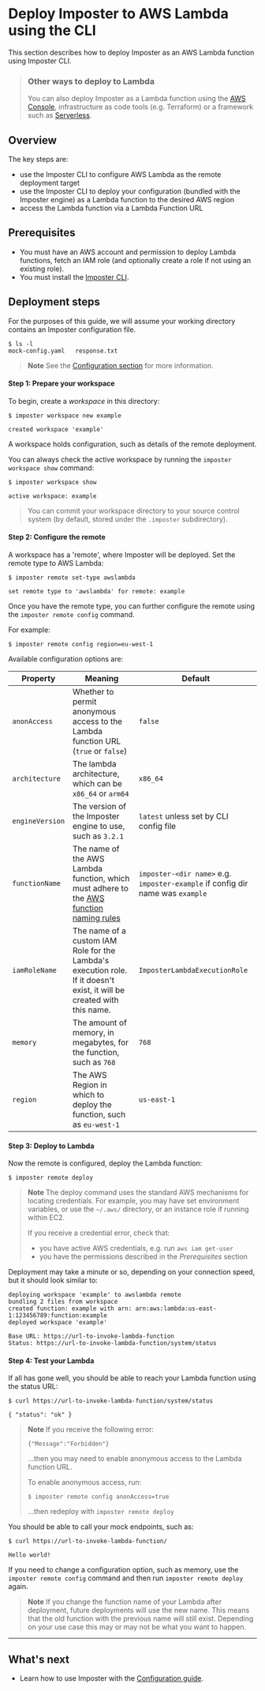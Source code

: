 # Deploy Imposter to AWS Lambda using the CLI

This section describes how to deploy Imposter as an AWS Lambda function using Imposter CLI.

> ### Other ways to deploy to Lambda
> 
> You can also deploy Imposter as a Lambda function using the [AWS Console](deploy_aws_lambda_console.md), infrastructure as code tools (e.g. Terraform) or a framework such as [Serverless](deploy_aws_lambda_serverless_framework.md).

## Overview

The key steps are:

- use the Imposter CLI to configure AWS Lambda as the remote deployment target
- use the Imposter CLI to deploy your configuration (bundled with the Imposter engine) as a Lambda function to the desired AWS region
- access the Lambda function via a Lambda Function URL

## Prerequisites

- You must have an AWS account and permission to deploy Lambda functions, fetch an IAM role (and optionally create a role if not using an existing role).
- You must install the [Imposter CLI](./run_imposter_cli.md).

## Deployment steps

For the purposes of this guide, we will assume your working directory contains an Imposter configuration file.

```shell
$ ls -l
mock-config.yaml   response.txt
```

> **Note**
> See the [Configuration section](./configuration.md) for more information.

#### Step 1: Prepare your workspace

To begin, create a _workspace_ in this directory:

```shell
$ imposter workspace new example

created workspace 'example'
```

A workspace holds configuration, such as details of the remote deployment.

You can always check the active workspace by running the `imposter workspace show` command:
```shell
$ imposter workspace show

active workspace: example
```

> You can commit your workspace directory to your source control system (by default, stored under the `.imposter` subdirectory).

#### Step 2: Configure the remote

A workspace has a 'remote', where Imposter will be deployed. Set the remote type to AWS Lambda:

```shell
$ imposter remote set-type awslambda

set remote type to 'awslambda' for remote: example
```

Once you have the remote type, you can further configure the remote using the `imposter remote config` command.

For example:

```shell
$ imposter remote config region=eu-west-1
```

Available configuration options are:

| Property        | Meaning                                                                                                                                                                                                 | Default                                                                        |
|-----------------|---------------------------------------------------------------------------------------------------------------------------------------------------------------------------------------------------------|--------------------------------------------------------------------------------|
| `anonAccess`    | Whether to permit anonymous access to the Lambda function URL (`true` or `false`)                                                                                                                       | `false`                                                                        |
| `architecture`  | The lambda architecture, which can be `x86_64` or `arm64`                                                                                                                                               | `x86_64`                                                                       |
| `engineVersion` | The version of the Imposter engine to use, such as `3.2.1`                                                                                                                                              | `latest` unless set by CLI config file                                         |
| `functionName`  | The name of the AWS Lambda function, which must adhere to the [AWS function naming rules](https://docs.aws.amazon.com/lambda/latest/dg/API_CreateFunction.html#SSS-CreateFunction-request-FunctionName) | `imposter-<dir name>` e.g. `imposter-example` if config dir name was `example` |
| `iamRoleName`   | The name of a custom IAM Role for the Lambda's execution role. If it doesn't exist, it will be created with this name.                                                                                  | `ImposterLambdaExecutionRole`                                                  |
| `memory`        | The amount of memory, in megabytes, for the function, such as `768`                                                                                                                                     | `768`                                                                          |
| `region`        | The AWS Region in which to deploy the function, such as `eu-west-1`                                                                                                                                     | `us-east-1`                                                                    |

#### Step 3: Deploy to Lambda

Now the remote is configured, deploy the Lambda function:

```shell
$ imposter remote deploy
```

> **Note**
> The deploy command uses the standard AWS mechanisms for locating credentials. For example, you may have set environment variables, or use the `~/.aws/` directory, or an instance role if running within EC2.
>
> If you receive a credential error, check that:
>
> - you have active AWS credentials, e.g. run `aws iam get-user`
> - you have the permissions described in the _Prerequisites_ section

Deployment may take a minute or so, depending on your connection speed, but it should look similar to:

```
deploying workspace 'example' to awslambda remote
bundling 2 files from workspace
created function: example with arn: arn:aws:lambda:us-east-1:123456789:function:example
deployed workspace 'example'

Base URL: https://url-to-invoke-lambda-function
Status: https://url-to-invoke-lambda-function/system/status
```

#### Step 4: Test your Lambda

If all has gone well, you should be able to reach your Lambda function using the status URL:

```shell
$ curl https://url-to-invoke-lambda-function/system/status

{ "status": "ok" }
```

> **Note**
> If you receive the following error:
> 
> ```
> {"Message":"Forbidden"}
> ```
> 
> ...then you may need to enable anonymous access to the Lambda function URL.
> 
> To enable anonymous access, run:
> 
> ```
> $ imposter remote config anonAccess=true
> ```
> 
> ...then redeploy with `imposter remote deploy`

You should be able to call your mock endpoints, such as:

```shell
$ curl https://url-to-invoke-lambda-function/

Hello world!
```

If you need to change a configuration option, such as memory, use the `imposter remote config` command and then run `imposter remote deploy` again.

> **Note**
> If you change the function name of your Lambda after deployment, future deployments will use the new name. This means that the old function with the previous name will still exist. Depending on your use case this may or may not be what you want to happen.

---

## What's next

- Learn how to use Imposter with the [Configuration guide](configuration.md).

